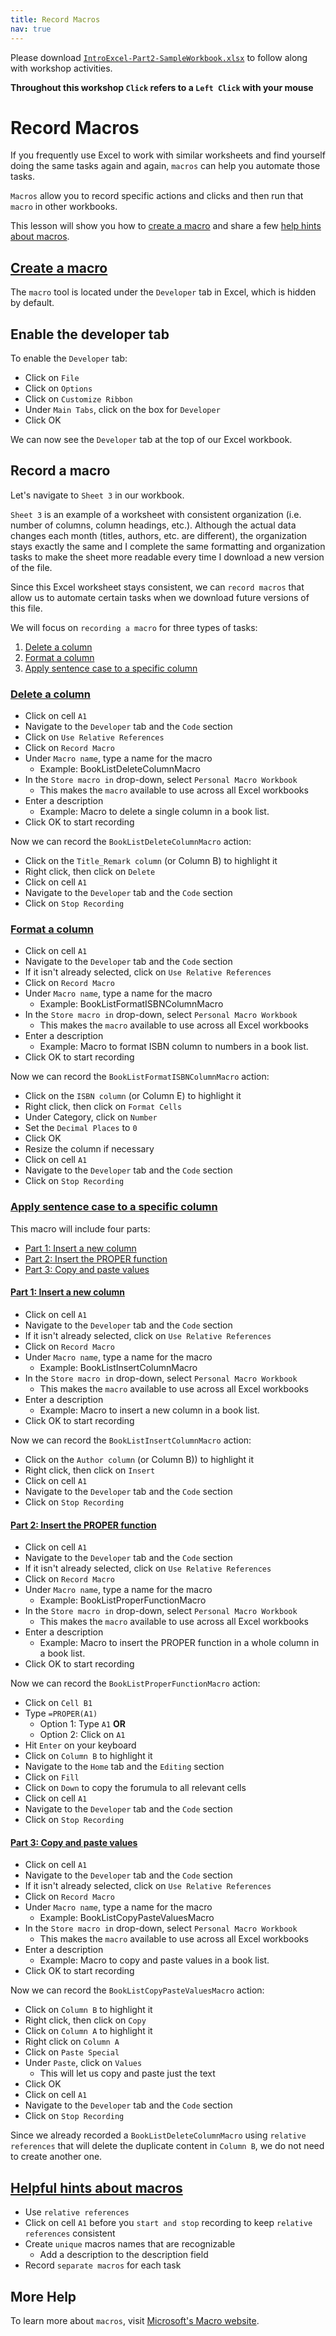 ```yaml
---
title: Record Macros
nav: true
---
```

Please download <a href="images/IntroExcel-Part2-SampleWorkbook.xlsx" target="_blank">`IntroExcel-Part2-SampleWorkbook.xlsx`</a> to follow along with workshop activities.

**Throughout this workshop `Click` refers to a `Left Click` with your mouse**

# Record Macros

If you frequently use Excel to work with similar worksheets and find yourself doing the same tasks again and again, `macros` can help you automate those tasks.

`Macros` allow you to record specific actions and clicks and then run that `macro` in other workbooks.

This lesson will show you how to [create a macro](#create-a-macro) and share a few [help hints about macros](#helpful-hints-about-macros).

## [Create a macro](#create-a-macro)

The `macro` tool is located under the `Developer` tab in Excel, which is hidden by default.

## Enable the developer tab

To enable the `Developer` tab:
* Click on `File`
* Click on `Options`
* Click on `Customize Ribbon`
* Under `Main Tabs`, click on the box for `Developer`
* Click OK

We can now see the `Developer` tab at the top of our Excel workbook.

## Record a macro

Let's navigate to `Sheet 3` in our workbook.

`Sheet 3` is an example of a worksheet with consistent organization (i.e. number of columns, column headings, etc.). Although the actual data changes each month (titles, authors, etc. are different), the organization stays exactly the same and I complete the same formatting and organization tasks to make the sheet more readable every time I download a new version of the file.

Since this Excel worksheet stays consistent, we can `record macros` that allow us to automate certain tasks when we download future versions of this file.

We will focus on `recording a macro` for three types of tasks:
1. [Delete a column](#delete-a-column)
1. [Format a column](#format-a-column)
1. [Apply sentence case to a specific column](#apply-sentence-case-to-a-specific-column)

### [Delete a column](#delete-a-column)
* Click on cell `A1`
* Navigate to the `Developer` tab and the `Code` section
* Click on `Use Relative References`
* Click on `Record Macro`
* Under `Macro name`, type a name for the macro
  * Example: BookListDeleteColumnMacro
* In the `Store macro in` drop-down, select `Personal Macro Workbook`
  * This makes the `macro` available to use across all Excel workbooks
* Enter a description
  * Example: Macro to delete a single column in a book list.
* Click OK to start recording

Now we can record the `BookListDeleteColumnMacro` action:
* Click on the `Title_Remark column` (or Column B) to highlight it
* Right click, then click on `Delete`
* Click on cell `A1`
* Navigate to the `Developer` tab and the `Code` section
* Click on `Stop Recording`

### [Format a column](#format-a-column)
* Click on cell `A1`
* Navigate to the `Developer` tab and the `Code` section
* If it isn't already selected, click on `Use Relative References`
* Click on `Record Macro`
* Under `Macro name`, type a name for the macro
  * Example: BookListFormatISBNColumnMacro
* In the `Store macro in` drop-down, select `Personal Macro Workbook`
  * This makes the `macro` available to use across all Excel workbooks
* Enter a description
  * Example: Macro to format ISBN column to numbers in a book list.
* Click OK to start recording

Now we can record the `BookListFormatISBNColumnMacro` action:
* Click on the `ISBN column` (or Column E) to highlight it
* Right click, then click on `Format Cells`
* Under Category, click on `Number`
* Set the `Decimal Places` to `0`
* Click OK
* Resize the column if necessary
* Click on cell `A1`
* Navigate to the `Developer` tab and the `Code` section
* Click on `Stop Recording`

### [Apply sentence case to a specific column](#apply-sentence-case-to-a-specific-column)
This macro will include four parts:
* [Part 1: Insert a new column](#part-1-insert-a-new-column)
* [Part 2: Insert the PROPER function](#part-2-insert-the-proper-function)
* [Part 3: Copy and paste values](#part-3-copy-and-paste-values)

#### [Part 1: Insert a new column](#part-1-insert-a-new-column)
* Click on cell `A1`
* Navigate to the `Developer` tab and the `Code` section
* If it isn't already selected, click on `Use Relative References`
* Click on `Record Macro`
* Under `Macro name`, type a name for the macro
  * Example: BookListInsertColumnMacro
* In the `Store macro in` drop-down, select `Personal Macro Workbook`
  * This makes the `macro` available to use across all Excel workbooks
* Enter a description
  * Example: Macro to insert a new column in a book list.
* Click OK to start recording

Now we can record the `BookListInsertColumnMacro` action:
* Click on the `Author column` (or Column B)) to highlight it
* Right click, then click on `Insert`
* Click on cell `A1`
* Navigate to the `Developer` tab and the `Code` section
* Click on `Stop Recording`

#### [Part 2: Insert the PROPER function](#part-2-insert-the-proper-function)
* Click on cell `A1`
* Navigate to the `Developer` tab and the `Code` section
* If it isn't already selected, click on `Use Relative References`
* Click on `Record Macro`
* Under `Macro name`, type a name for the macro
  * Example: BookListProperFunctionMacro
* In the `Store macro in` drop-down, select `Personal Macro Workbook`
  * This makes the `macro` available to use across all Excel workbooks
* Enter a description
  * Example: Macro to insert the PROPER function in a whole column in a book list.
* Click OK to start recording

Now we can record the `BookListProperFunctionMacro` action:
* Click on `Cell B1`
* Type `=PROPER(A1)`
  * Option 1: Type `A1` **OR**
  * Option 2: Click on `A1`
* Hit `Enter` on your keyboard
* Click on `Column B` to highlight it
* Navigate to the `Home` tab and the `Editing` section
* Click on `Fill`
* Click on `Down` to copy the forumula to all relevant cells
* Click on cell `A1`
* Navigate to the `Developer` tab and the `Code` section
* Click on `Stop Recording`

#### [Part 3: Copy and paste values](#part-3-copy-and-paste-values)
* Click on cell `A1`
* Navigate to the `Developer` tab and the `Code` section
* If it isn't already selected, click on `Use Relative References`
* Click on `Record Macro`
* Under `Macro name`, type a name for the macro
  * Example: BookListCopyPasteValuesMacro
* In the `Store macro in` drop-down, select `Personal Macro Workbook`
  * This makes the `macro` available to use across all Excel workbooks
* Enter a description
  * Example: Macro to copy and paste values in a book list.
* Click OK to start recording

Now we can record the `BookListCopyPasteValuesMacro` action:
* Click on `Column B` to highlight it
* Right click, then click on `Copy`
* Click on `Column A` to highlight it
* Right click on `Column A` 
* Click on `Paste Special`
* Under `Paste`, click on `Values`
  * This will let us copy and paste just the text
* Click OK
* Click on cell `A1`
* Navigate to the `Developer` tab and the `Code` section
* Click on `Stop Recording`

Since we already recorded a `BookListDeleteColumnMacro` using `relative references` that will delete the duplicate content in `Column B`, we do not need to create another one.

## [Helpful hints about macros](#helpful-hints-about-macros)
* Use `relative references`
* Click on cell `A1` before you `start and stop` recording to keep `relative references` consistent
* Create `unique` macros names that are recognizable
  * Add a description to the description field
* Record `separate macros` for each task

## More Help

To learn more about `macros`, visit <a href="https://support.office.com/en-us/article/automate-tasks-with-the-macro-recorder-974ef220-f716-4e01-b015-3ea70e64937b" target="_blank">Microsoft's Macro website</a>.

